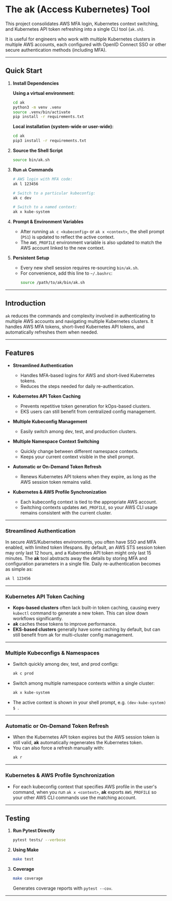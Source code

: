 # The **ak** (Access Kubernetes) Tool

This project consolidates AWS MFA login, Kubernetes context switching, and Kubernetes API token refreshing into a single CLI tool (`ak.sh`).

It is useful for engineers who work with multiple Kubernetes clusters in multiple AWS accounts, each configured with OpenID Connect SSO or other secure authentication methods (including MFA).

---

## Quick Start

1. **Install Dependencies**

   **Using a virtual environment:**
   ```bash
   cd ak
   python3 -m venv .venv
   source .venv/bin/activate
   pip install -r requirements.txt
   ```

   **Local installation (system-wide or user-wide):**
   ```bash
   cd ak
   pip3 install -r requirements.txt
   ```

2. **Source the Shell Script**

   ```bash
   source bin/ak.sh
   ```

3. **Run `ak` Commands**
   ```bash
   # AWS login with MFA code:
   ak l 123456

   # Switch to a particular kubeconfig:
   ak c dev

   # Switch to a named context:
   ak x kube-system
   ```

4. **Prompt & Environment Variables**

   - After running `ak c <kubeconfig>` or `ak x <context>`, the shell prompt (`PS1`) is updated to reflect the active context.
   - The `AWS_PROFILE` environment variable is also updated to match the AWS account linked to the new context.

5. **Persistent Setup**

   - Every new shell session requires re-sourcing `bin/ak.sh`.  
   - For convenience, add this line to `~/.bashrc`:
     ```bash
     source /path/to/ak/bin/ak.sh
     ```

---

## Introduction

`ak` reduces the commands and complexity involved in authenticating to multiple AWS accounts and navigating multiple Kubernetes clusters. It handles AWS MFA tokens, short-lived Kubernetes API tokens, and automatically refreshes them when needed.

---

## Features

- **Streamlined Authentication**  
  - Handles MFA-based logins for AWS and short-lived Kubernetes tokens.  
  - Reduces the steps needed for daily re-authentication.

- **Kubernetes API Token Caching**  
  - Prevents repetitive token generation for kOps-based clusters.  
  - EKS users can still benefit from centralized config management.

- **Multiple Kubeconfig Management**  
  - Easily switch among dev, test, and production clusters.

- **Multiple Namespace Context Switching**  
  - Quickly change between different namespace contexts.  
  - Keeps your current context visible in the shell prompt.

- **Automatic or On-Demand Token Refresh**  
  - Renews Kubernetes API tokens when they expire, as long as the AWS session token remains valid.

- **Kubernetes & AWS Profile Synchronization**  
  - Each kubeconfig context is tied to the appropriate AWS account.  
  - Switching contexts updates `AWS_PROFILE`, so your AWS CLI usage remains consistent with the current cluster.

---

### Streamlined Authentication

In secure AWS/Kubernetes environments, you often have SSO and MFA enabled, with limited token lifespans. By default, an AWS STS session token may only last 12 hours, and a Kubernetes API token might only last 15 minutes. The **ak** tool abstracts away the details by storing MFA and configuration parameters in a single file. Daily re-authentication becomes as simple as:

```bash
ak l 123456
```

---

### Kubernetes API Token Caching

- **Kops-based clusters** often lack built-in token caching, causing every `kubectl` command to generate a new token. This can slow down workflows significantly.  
- **ak** caches these tokens to improve performance.  
- **EKS-based clusters** generally have some caching by default, but can still benefit from ak for multi-cluster config management.

---

### Multiple Kubeconfigs & Namespaces

- Switch quickly among dev, test, and prod configs:
  ```bash
  ak c prod
  ```
- Switch among multiple namespace contexts within a single cluster:
  ```bash
  ak x kube-system
  ```
- The active context is shown in your shell prompt, e.g. `(dev-kube-system) $ `.

---

### Automatic or On-Demand Token Refresh

- When the Kubernetes API token expires but the AWS session token is still valid, **ak** automatically regenerates the Kubernetes token.  
- You can also force a refresh manually with:
  ```bash
  ak r
  ```

---

### Kubernetes & AWS Profile Synchronization

- For each kubeconfig context that specifies AWS profile in the user's command, when you run `ak x <context>`, **ak** exports `AWS_PROFILE` so your other AWS CLI commands use the matching account.  

---

## Testing

1. **Run Pytest Directly**  
   ```bash
   pytest tests/ --verbose
   ```

2. **Using Make**  
   ```bash
   make test
   ```

3. **Coverage**  
   ```bash
   make coverage
   ```
   Generates coverage reports with `pytest --cov`.

---

